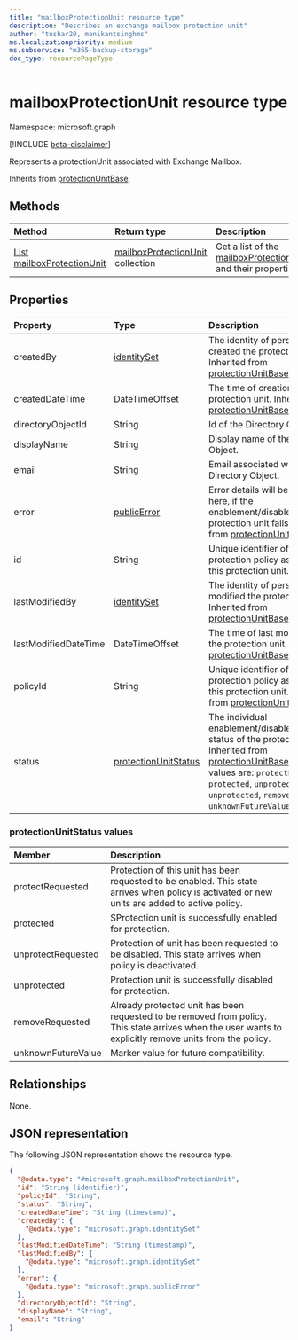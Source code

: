 ```yaml
---
title: "mailboxProtectionUnit resource type"
description: "Describes an exchange mailbox protection unit"
author: "tushar20, manikantsinghms"
ms.localizationpriority: medium
ms.subservice: "m365-backup-storage"
doc_type: resourcePageType
---
```


# mailboxProtectionUnit resource type

Namespace: microsoft.graph

[!INCLUDE [beta-disclaimer](../../includes/beta-disclaimer.md)]

Represents a protectionUnit associated with Exchange Mailbox.

Inherits from [protectionUnitBase](../resources/protectionunitbase.md).

## Methods
|Method|Return type|Description|
|:---|:---|:---|
|[List mailboxProtectionUnit](../api/mailboxprotectionunits-list.md)|[mailboxProtectionUnit](../resources/mailboxprotectionunit.md) collection|Get a list of the [mailboxProtectionUnit](../resources/mailboxprotectionunit.md) and their properties.|

## Properties
|Property|Type|Description|
|:---|:---|:---|
|createdBy|[identitySet](../resources/identityset.md)|The identity of person who created the protection unit. Inherited from [protectionUnitBase](../resources/protectionunitbase.md).|
|createdDateTime|DateTimeOffset|The time of creation of the protection unit.  Inherited from [protectionUnitBase](../resources/protectionunitbase.md).|
|directoryObjectId|String|Id of the Directory Object.|
|displayName|String|Display name of the Directory Object.|
|email|String|Email associated with the Directory Object.|
|error|[publicError](../resources/publicerror.md)|Error details will be populated here, if the enablement/disablement of protection unit fails. Inherited from [protectionUnitBase](../resources/protectionunitbase.md).|
|id|String|Unique identifier of the protection policy associated with this protection unit.|
|lastModifiedBy|[identitySet](../resources/identityset.md)|The identity of person who last modified the protection unit. Inherited from [protectionUnitBase](../resources/protectionunitbase.md).|
|lastModifiedDateTime|DateTimeOffset|The time of last modification of the protection unit. Inherited from [protectionUnitBase](../resources/protectionunitbase.md).|
|policyId|String|Unique identifier of the protection policy associated with this protection unit. Inherited from [protectionUnitBase](../resources/protectionunitbase.md).|
|status|[protectionUnitStatus](../resources/mailboxprotectionunit.md#protectionunitstatus-values)|The individual enablement/disablement/removal status of the protection unit. Inherited from [protectionUnitBase](../resources/protectionunitbase.md).The possible values are: `protectRequested`, `protected`, `unprotectRequested`, `unprotected`, `removeRequested`, `unknownFutureValue`.|

### protectionUnitStatus values
|Member | Description |
|:------|:------------|
|protectRequested | Protection of this unit has been requested to be enabled. This state arrives when policy is activated or new units are added to active policy.|
|protected | SProtection unit is successfully enabled for protection.|
|unprotectRequested |Protection of unit has been requested to be disabled. This state arrives when policy is deactivated.|
|unprotected | Protection unit is successfully disabled for protection.|
|removeRequested |Already protected unit has been requested to be removed from policy. This state arrives when the user wants to explicitly remove units from the policy. |
|unknownFutureValue | Marker value for future compatibility.|


## Relationships
None.

## JSON representation
The following JSON representation shows the resource type.
<!-- {
  "blockType": "resource",
  "keyProperty": "id",
  "@odata.type": "microsoft.graph.mailboxProtectionUnit",
  "baseType": "microsoft.graph.protectionUnitBase",
  "openType": false
}
-->
``` json
{
  "@odata.type": "#microsoft.graph.mailboxProtectionUnit",
  "id": "String (identifier)",
  "policyId": "String",
  "status": "String",
  "createdDateTime": "String (timestamp)",
  "createdBy": {
    "@odata.type": "microsoft.graph.identitySet"
  },
  "lastModifiedDateTime": "String (timestamp)",
  "lastModifiedBy": {
    "@odata.type": "microsoft.graph.identitySet"
  },
  "error": {
    "@odata.type": "microsoft.graph.publicError"
  },
  "directoryObjectId": "String",
  "displayName": "String",
  "email": "String"
}
```

